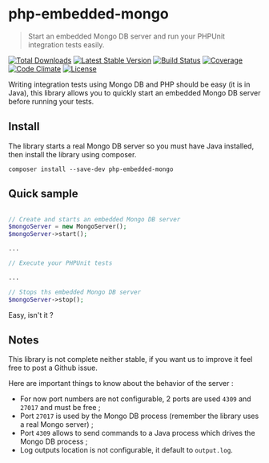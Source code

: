 # php-embedded-mongo

> Start an embedded Mongo DB server and run your PHPUnit integration tests easily.

[![Total Downloads](https://img.shields.io/packagist/dt/gomoob/php-embedded-mongo.svg?style=flat)](https://packagist.org/packages/gomoob/php-embedded-mongo) 
[![Latest Stable Version](https://img.shields.io/packagist/v/gomoob/php-embedded-mongo.svg?style=flat)](https://packagist.org/packages/gomoob/php-embedded-mongo) 
[![Build Status](https://img.shields.io/travis/gomoob/php-embedded-mongo.svg?style=flat)](https://travis-ci.org/gomoob/php-embedded-mongo)
[![Coverage](https://img.shields.io/coveralls/gomoob/php-embedded-mongo.svg?style=flat)](https://coveralls.io/r/gomoob/php-embedded-mongo?branch=master)
[![Code Climate](https://img.shields.io/codeclimate/github/gomoob/php-embedded-mongo.svg?style=flat)](https://codeclimate.com/github/gomoob/php-embedded-mongo)
[![License](https://img.shields.io/packagist/l/gomoob/php-embedded-mongo.svg?style=flat)](https://packagist.org/packages/gomoob/php-embedded-mongo)

Writing integration tests using Mongo DB and PHP should be easy (it is in Java), this library allows you to quickly 
start an embedded Mongo DB server before running your tests.

## Install

The library starts a real Mongo DB server so you must have Java installed, then install the library using composer.

```
composer install --save-dev php-embedded-mongo
```

## Quick sample

```php

// Create and starts an embedded Mongo DB server
$mongoServer = new MongoServer();
$mongoServer->start();

...

// Execute your PHPUnit tests

...

// Stops ths embedded Mongo DB server
$mongoServer->stop();

```

Easy, isn't it ? 

## Notes

This library is not complete neither stable, if you want us to improve it feel free to post a Github issue. 

Here are important things to know about the behavior of the server : 
 * For now port numbers are not configurable, 2 ports are used `4309` and `27017` and must be free ; 
 * Port `27017` is used by the Mongo DB process (remember the library uses a real Mongo server) ; 
 * Port `4309` allows to send commands to a Java process which drives the Mongo DB process ; 
 * Log outputs location is not configurable, it default to `output.log`.
